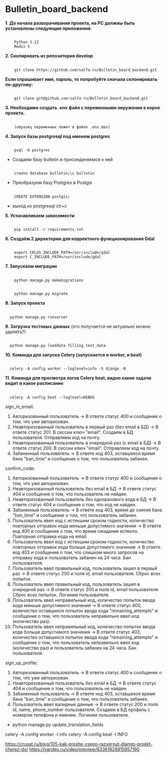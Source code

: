 # Bulletin_board_backend
__1. До начала разворачивания проекта, на PC должны быть установлены следующие приложения:__
##
        Python 3.12
        Redis 5
__2. Скопировать из репозитория develop__
##
        git clone https://github.com/salfa-ru/Bulletin_board_backend.git
__Если спрашивает имя, пароль, то попробуйте сначала склонировать по-другому:__
##
        git clone git@github.com:salfa-ru/Bulletin_board_backend.git
__3. Необходимо создать .env  файл с переменными окружения в корне проекта.__
##
        (образец переменных лежит в файле .env.dev)
__4. Запуск базы postgresql под именем postgres__
##
        psql -U postgres
- Создаем базу bulletin и присоединяемся к ней
##
        create database bulletin;\c bulletin
- Преобразуем базу Postgres в Postgis
## 
        CREATE EXTENSION postgis;
- выход из postgresql ctr+c

__5. Устанавливаем зависимости__
##
        pip install -r requirements.txt

__6. Создаём 2 директории для корректного функционирования Gdal__
##
        export CPLUS_INCLUDE_PATH=/usr/include/gdal
        export C_INCLUDE_PATH=/usr/include/gdal

__7. Запускаем миграции__
##
        python manage.py makemigrations
##
        python manage.py migrate

__8. Запуск проекта__
##
      python manage.py runserver

__9. Загрузка тестовых данных__ (это получается не актуально можно удалять?)
##
      python manage.py loaddata filling_test_data

__10. Команда для запуска Celery (запускается и worker, и beat)__
##
      celery -A config worker --loglevel=info -S django -B

__11. Команда для просмотра логов Celery beat, видно какие задачи видит и какое расписание__
##
      celery -A config beat --loglevel=DEBUG

sign_in_email:
1. Авторизованный пользователь -> В ответе статус 400 и сообщение о том, что уже авторизован.
2. Неавторизованный пользователь в первый раз (без email в БД) -> В ответе статус 201. В сессии ключ "email". Создаем в БД пользователя. Отправляем код на почту.
3. Неавторизованный пользователь в очередной раз (с email в БД) -> В ответе статус 200. В сессии ключ "email". Отправляем код на почту.
4. Забаненный пользователь -> В ответе код 403, оставшееся время бана "ban_time" и сообщение о том, что пользователь забанен.


confirm_code:
1. Авторизованный пользователь -> В ответе статус 400 и сообщение о том, что уже авторизован.
2. Неавторизованный пользователь без email в БД -> В ответе статус 404 и сообщение о том, что пользователь не найден.
3. Неавторизованный пользователь без одноразового кода в БД -> В ответе статус 404 и сообщение о том, что код не найден.
4. Забаненный пользователь -> В ответе код 403, время до снятия бана "ban_time" и сообщение о том, что пользователь забанен.
5. Пользователь ввел код с истекшим сроком годности, количество повторных отправок кода меньше допустимого значения -> В ответе код 400 и сообщение о том, что время ожидания истекло. Повторная отправка кода на email.
6. Пользователь ввел код с истекшим сроком годности, количество повторных отправок кода больше допустимого значения -> В ответе код 403 и сообщение о том, что слишком много запросов на отправку кода и пользователь забанен на 24 часа. Бан пользователя.
7. Пользователь ввел правильный код, пользователь зашел в первый раз -> В ответе статус 200 и поля id, email пользователя. Сброс всех попыток. 
8. Пользователь ввел правильный код, пользователь зашел в очередной раз -> В ответе статус 200 и поля id, email пользователя. Сброс всех попыток. Логиним пользователя.
9. Пользователь ввел неправильный код, количество попыток ввода кода меньше допустимого значения -> В ответе статус 400, количество оставшихся попыток ввода кода "remaining_attempts" и сообщение о том, что пользователь неправильно ввел код (количество раз).
10. Пользователь ввел неправильный код, количество попыток ввода кода больше допустимого значения -> В ответе статус 403, количество оставшихся попыток ввода кода "remaining_attempts" и сообщение о том, что пользователь неправильно ввел код (количество раз) и пользователь забанен на 24 часа. Бан пользователя.


sign_up_profile:
1. Авторизованный пользователь -> В ответе статус 400 и сообщение о том, что уже авторизован.
2. Неавторизованный пользователь без email в БД -> В ответе статус 404 и сообщение о том, что пользователь не найден.
3. Забаненный пользователь -> В ответе код 403, оставшееся время бана "ban_time" и сообщение о том, что пользователь забанен.
4. Пользователь ввел валидные данные -> В ответе статус 200 и поля id, name, phone_number пользователя. Создаем в БД профиль с номером телефона и именем. Логиним пользователя.

- python manage.py update_translation_fields

celery -A config worker -l info
celery -A config beat -l INFO

https://crusat.ru/blog/105-kak-proshe-vsego-razvernut-django-proekt-cherez-do/
https://yandex.ru/video/preview/63361828915957190
<!-- docker compose -f docker-compose_celery_images.yaml up -->
<!-- CTRL-p CTRL-q  exit fm container -->
<!-- docker exec -it 9bfbb562767a /bin/bash изпод контейнера -->
<!-- gunicorn config.wsgi:application --bind 0.0.0.0:8000 -->
<!-- https://dzen.ru/video/watch/660cfbb2aca2404a9108e66c -->
<!-- python manage.py loaddata --exclude contenttypes db1.json -->

<!-- python manage.py create_super_user2
python manage.py create_users
python manage.py create_profile
python manage.py create_category
python manage.py create_persanal_items
python manage.py create_auto
python manage.py create_favorite
python manage.py create_images
python manage.py create_promotions
python manage.py create_like -->
<!-- map/templates/map/home_map.html: -->
  <!-- <script src="http://90.156.226.147:8000/static/map.js" ></script>
 <link  src="http://90.156.226.147:8000/static/map.css" >
  <link  src="http://90.156.226.147:8000/static/map.js" >
  <link  src="{%'http://90.156.226.147:8000/static/map.js' %}" > -->
<!-- apt install -y netcat
nc -vz 0.0.0.0 8000
  apt install net-tools
  netstat -ntlp -->
  <!-- fuser -k -n tcp 3000 -->
  <!-- apt-get install psmisc -->
  <!-- && python manage.py -y collectstatic & -->
 <!-- Get:17 http://deb.debian.org/debian bookworm/main amd64 liblapack-dev amd64 3.11.0-2 [4631 kB]    -->
 
 <!-- sudo apt install libpq-dev 
 sudo apt install gdal-bin 
 apt install aptitude 
 sudo aptitude install libgdal-dev  -->
 <!-- ulimit -n 65536 -->
 <!-- docker-compose -f docker-compose_celery.yaml up -->
 <!-- https://pypi.org/project/django-celery-beat/ -->
 <!-- redis.exceptions.ConnectionError: Error 99 connecting to localhost:6379. Cannot assign requested address. -->
 <!-- https://hub.docker.com/_/nginx -->